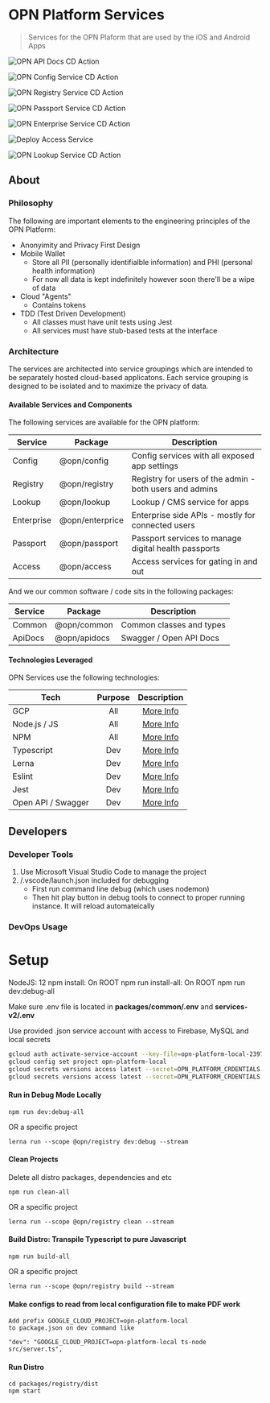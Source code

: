 # OPN Platform Services

> Services for the OPN Plaform that are used by the iOS and Android Apps

![OPN API Docs CD Action](https://github.com/OPN-Technologies/services/workflows/OPN%20API%20Docs%20CD%20Action/badge.svg?branch=development)

![OPN Config Service CD Action](https://github.com/OPN-Technologies/services/workflows/OPN%20Config%20Service%20CD%20Action/badge.svg?branch=development)

![OPN Registry Service CD Action](https://github.com/OPN-Technologies/services/workflows/OPN%20Registry%20Service%20CD%20Action/badge.svg?branch=development)

![OPN Passport Service CD Action](https://github.com/OPN-Technologies/services/workflows/OPN%20Passport%20Service%20CD%20Action/badge.svg?branch=development)

![OPN Enterprise Service CD Action](https://github.com/OPN-Technologies/services/workflows/OPN%20Enterprise%20Service%20CD%20Action/badge.svg?branch=development)

![Deploy Access Service](https://github.com/OPN-Technologies/services/workflows/OPN%20Access%20Service%20CD%20Action/badge.svg?branch=master)

![OPN Lookup Service CD Action](https://github.com/OPN-Technologies/services/workflows/OPN%20Lookup%20Service%20CD%20Action/badge.svg?branch=development)

## About

### Philosophy

The following are important elements to the engineering principles of the OPN Platform:

- Anonyimity and Privacy First Design
- Mobile Wallet
    - Store all PII (personally identifialble information) and PHI (personal health information)
    - For now all data is kept indefinitely however soon there'll be a wipe of data
- Cloud "Agents"
    - Contains tokens
- TDD (Test Driven Development)
    - All classes must have unit tests using Jest
    - All services must have stub-based tests at the interface

### Architecture

The services are architected into service groupings which are intended to be separately hosted cloud-based applicatons. Each service grouping is designed to be isolated and to maximize the privacy of data. 

#### Available Services and Components

The following services are available for the OPN platform:

| Service | Package | Description |
|---------|-------------|-------------|
| Config   | @opn/config   | Config services with all exposed app settings |
| Registry | @opn/registry | Registry for users of the admin - both users and admins |
| Lookup   | @opn/lookup   | Lookup / CMS service for apps |
| Enterprise   | @opn/enterprice   | Enterprise side APIs - mostly for connected users |
| Passport   | @opn/passport   | Passport services to manage digital health passports |
| Access   | @opn/access   | Access services for gating in and out |


And we our common software / code sits in the following packages:

| Service | Package | Description |
|---------|-------------|-------------|
| Common   | @opn/common   | Common classes and types |
| ApiDocs   | @opn/apidocs   | Swagger / Open API Docs |


#### Technologies Leveraged

OPN Services use the following technologies:

| Tech | Purpose | Description |
|---------|:-----------:|:-----------:|
| GCP | All | [More Info](https://cloud.google.com/gcp) |
| Node.js / JS | All | [More Info](https://nodejs.org) |
| NPM | All | [More Info](http://npmjs.com) |
| Typescript | Dev | [More Info](http://typescriptlang.org) |
| Lerna | Dev | [More Info](http://lerna.js.org) |
| Eslint | Dev | [More Info](http://eslint.org) |
| Jest | Dev | [More Info](http://jestjs.io) |
| Open API / Swagger | Dev | [More Info](https://swagger.io) |


## Developers


### Developer Tools

1. Use Microsoft Visual Studio Code to manage the project
2. /.vscode/launch.json included for debugging
    - First run command line debug (which uses nodemon)
    - Then hit play button in debug tools to connect to proper running instance. It will reload automateically


### DevOps Usage

# Setup
NodeJS: 12
npm install: On ROOT
npm run install-all: On ROOT
npm run dev:debug-all

Make sure .env file is located in **packages/common/.env** and **services-v2/.env**

Use provided .json service account with access to Firebase, MySQL and local secrets 
```sh
gcloud auth activate-service-account --key-file=opn-platform-local-2397063b295f.json
gcloud config set project opn-platform-local
gcloud secrets versions access latest --secret=OPN_PLATFORM_CRDENTIALS > ./packages/common/.env
gcloud secrets versions access latest --secret=OPN_PLATFORM_CRDENTIALS > ./services-v2/.env
```


#### Run in Debug Mode Locally
```
npm run dev:debug-all
```
OR a specific project
```
lerna run --scope @opn/registry dev:debug --stream
```

#### Clean Projects

Delete all distro packages, dependencies and etc

```
npm run clean-all
```
OR a specific project
```
lerna run --scope @opn/registry clean --stream
```

#### Build Distro: Transpile Typescript to pure Javascript
```
npm run build-all
```
OR a specific project
```
lerna run --scope @opn/registry build --stream
```

#### Make configs to read from local configuration file to make PDF work
``` 
Add prefix GOOGLE_CLOUD_PROJECT=opn-platform-local
to package.json on dev command like

"dev": "GOOGLE_CLOUD_PROJECT=opn-platform-local ts-node src/server.ts",
```

#### Run Distro
```
cd packages/registry/dist
npm start
```
